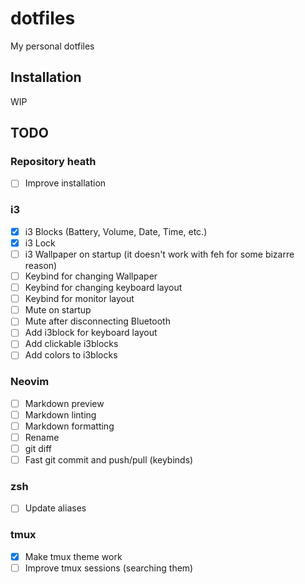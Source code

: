 # dotfiles

My personal dotfiles

## Installation

WIP

## TODO

### Repository heath

- [ ] Improve installation

### i3

- [x] i3 Blocks (Battery, Volume, Date, Time, etc.)
- [x] i3 Lock
- [ ] i3 Wallpaper on startup (it doesn't work with feh for some bizarre reason)
- [ ] Keybind for changing Wallpaper
- [ ] Keybind for changing keyboard layout
- [ ] Keybind for monitor layout
- [ ] Mute on startup
- [ ] Mute after disconnecting Bluetooth
- [ ] Add i3block for keyboard layout
- [ ] Add clickable i3blocks
- [ ] Add colors to i3blocks

### Neovim

- [ ] Markdown preview
- [ ] Markdown linting
- [ ] Markdown formatting
- [ ] Rename
- [ ] git diff
- [ ] Fast git commit and push/pull (keybinds)

### zsh

- [ ] Update aliases

### tmux

- [x] Make tmux theme work
- [ ] Improve tmux sessions (searching them)
